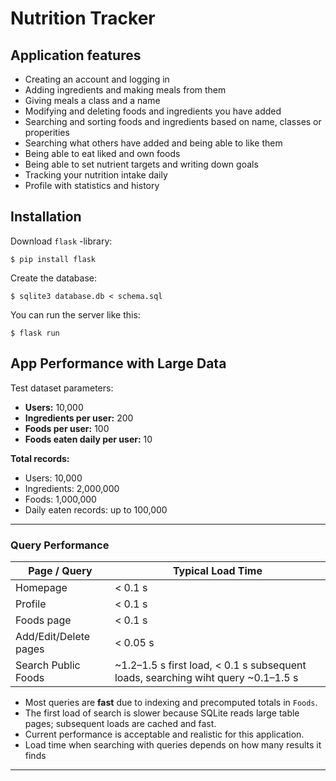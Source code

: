 # Nutrition Tracker

## Application features

* Creating an account and logging in
* Adding ingredients and making meals from them
* Giving meals a class and a name
* Modifying and deleting foods and ingredients you have added
* Searching and sorting foods and ingredients based on name, classes or properities
* Searching what others have added and being able to like them
* Being able to eat liked and own foods
* Being able to set nutrient targets and writing down goals
* Tracking your nutrition intake daily
* Profile with statistics and history

## Installation

Download `flask` -library:

```
$ pip install flask
```

Create the database:

```
$ sqlite3 database.db < schema.sql
```

You can run the server like this:

```
$ flask run
```

## App Performance with Large Data

Test dataset parameters:

- **Users:** 10,000  
- **Ingredients per user:** 200  
- **Foods per user:** 100  
- **Foods eaten daily per user:** 10  

**Total records:**

- Users: 10,000  
- Ingredients: 2,000,000  
- Foods: 1,000,000  
- Daily eaten records: up to 100,000  

---

### Query Performance

| Page / Query             | Typical Load Time |
|--------------------------|-----------------|
| Homepage                 | < 0.1 s         |
| Profile                  | < 0.1 s         |
| Foods page               | < 0.1 s         |
| Add/Edit/Delete pages    | < 0.05 s        |
| Search Public Foods      | ~1.2–1.5 s first load, < 0.1 s subsequent loads, searching wiht query ~0.1–1.5 s|


- Most queries are **fast** due to indexing and precomputed totals in `Foods`.
- The first load of search is slower because SQLite reads large table pages; subsequent loads are cached and fast.
- Current performance is acceptable and realistic for this application.
- Load time when searching with queries depends on how many results it finds

---